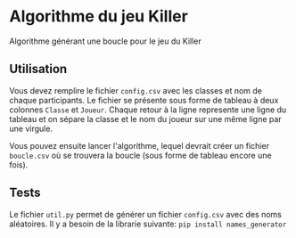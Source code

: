 # Algorithme du jeu Killer
Algorithme générant une boucle pour le jeu du Killer

## Utilisation
Vous devez remplire le fichier `config.csv` avec les classes et nom de chaque participants.
Le fichier se présente sous forme de tableau à deux colonnes `Classe` et `Joueur`. 
Chaque retour à la ligne represente une ligne du tableau et on sépare la classe et le nom du joueur sur une même ligne par une virgule.

Vous pouvez ensuite lancer l'algorithme, lequel devrait créer un fichier `boucle.csv` où se trouvera la boucle (sous forme de tableau encore une fois).

## Tests
Le fichier `util.py` permet de générer un fichier `config.csv` avec des noms aléatoires. Il y a besoin de la librarie suivante:
``pip install names_generator``